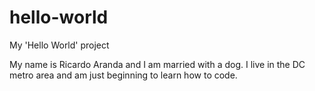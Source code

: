 # hello-world

My 'Hello World' project

My name is Ricardo Aranda and I am married with a dog. I live in the DC metro area and am just beginning to learn how to code. 
